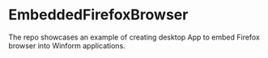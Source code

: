 # EmbeddedFirefoxBrowser
The repo showcases an example of creating desktop App to embed Firefox browser into Winform applications.


